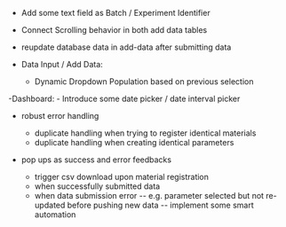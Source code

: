 - Add some text field as Batch / Experiment Identifier
- Connect Scrolling behavior in both add data tables
- reupdate database data in add-data after submitting data


- Data Input / Add Data:
    - Dynamic Dropdown Population based on previous selection

-Dashboard: 
    - Introduce some date picker / date interval picker

- robust error handling
    - duplicate handling when trying to register identical materials
    - duplicate handling when creating identical parameters

- pop ups as success and error feedbacks
    - trigger csv download upon material registration
    - when successfully submitted data
    - when data submission error -- e.g. parameter selected but not re-updated before pushing new data -- implement some smart automation